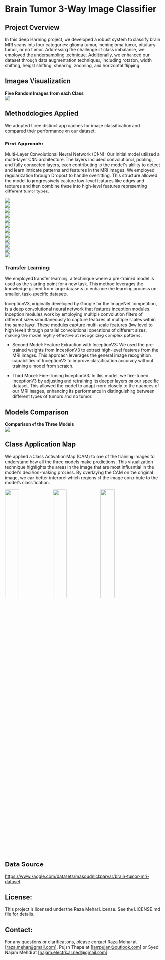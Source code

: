 # Brain Tumor 3-Way Image Classifier

## Project Overview
In this deep learning project, we developed a robust system to classify brain MRI scans into four categories: glioma tumor, meningioma tumor, pituitary tumor, or no tumor. Addressing the challenge of class imbalance, we employed the undersampling technique. Additionally, we enhanced our dataset through data augmentation techniques, including rotation, width shifting, height shifting, shearing, zooming, and horizontal flipping.

## Images Visualization
<div><b>Five Random Images from each Class</b></div>

<div>
  <img src='docs/review_images1.png'>
</div>

## Methodologies Applied
We adopted three distinct approaches for image classification and compared their performance on our dataset.

### First Approach:
Multi-Layer Convolutional Neural Network (CNN): Our initial model utilized a multi-layer CNN architecture. The layers included convolutional, pooling, and fully connected layers, each contributing to the model's ability to detect and learn intricate patterns and features in the MRI images. We employed regularization through Dropout to handle overfitting. This structure allowed the model to progressively capture low-level features like edges and textures and then combine these into high-level features representing different tumor types.

<div>
  <img src='docs/g1.png'>
</div>

<div>
  <img src='docs/g2.png'>
</div>

<div>
  <img src='docs/g3.png'>
</div>

<div>
  <img src='docs/m1.png'>
</div>

<div>
  <img src='docs/m2.png'>
</div>

<div>
  <img src='docs/m3.png'>
</div>

<div>
  <img src='docs/n1.png'>
</div>

<div>
  <img src='docs/n2.png'>
</div>

<div>
  <img src='docs/n3.png'>
</div>

<div>
  <img src='docs/p1.png'>
</div>

<div>
  <img src='docs/p2.png'>
</div>

<div>
  <img src='docs/p3.png'>
</div>

### Transfer Learning:
We employed transfer learning, a technique where a pre-trained model is used as the starting point for a new task. This method leverages the knowledge gained from large datasets to enhance the learning process on smaller, task-specific datasets.

InceptionV3, originally developed by Google for the ImageNet competition, is a deep convolutional neural network that features inception modules. Inception modules work by employing multiple convolution filters of different sizes simultaneously to capture features at multiple scales within the same layer. These modules capture multi-scale features (low level to high level) through parallel convolutional operations of different sizes, making the model highly effective at recognizing complex patterns.

- Second Model: Feature Extraction with InceptionV3: We used the pre-trained weights from InceptionV3 to extract high-level features from the MRI images. This approach leverages the general image recognition capabilities of InceptionV3 to improve classification accuracy without training a model from scratch.

- Third Model: Fine-Tuning InceptionV3: In this model, we fine-tuned InceptionV3 by adjusting and retraining its deeper layers on our specific dataset. This allowed the model to adapt more closely to the nuances of our MRI images, enhancing its performance in distinguishing between different types of tumors and no tumor.

## Models Comparison
<div><b>Comparison of the Three Models</b></div>

<div>
  <img src='docs/model_comparison.png'>
</div>

## Class Application Map
We applied a Class Activation Map (CAM) to one of the training images to understand how all the three models make predictions. This visualization technique highlights the areas in the image that are most influential in the model's decision-making process. By overlaying the CAM on the original image, we can better interpret which regions of the image contribute to the model’s classification.

<p float="left">
  <img src="docs/cam1.png" width="30%" />
  <img src="docs/cam2.png" width="30%" /> 
  <img src="docs/cam3.png" width="30%" />
</p>


## Data Source
https://www.kaggle.com/datasets/masoudnickparvar/brain-tumor-mri-dataset

## License:
This project is licensed under the Raza Mehar License. See the LICENSE.md file for details.

## Contact:
For any questions or clarifications, please contact Raza Mehar at [raza.mehar@gmail.com], Pujan Thapa at [iampujan@outlook.com] or Syed Najam Mehdi at [najam.electrical.ned@gmail.com].
